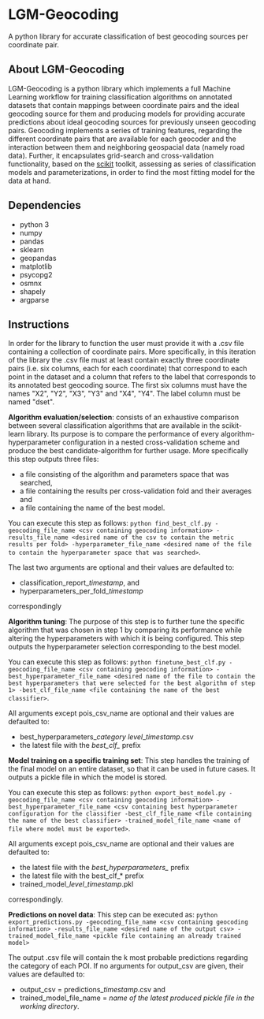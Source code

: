 # LGM-Geocoding
A python library for accurate classification of best geocoding sources per coordinate pair.

## About LGM-Geocoding
LGM-Geocoding is a python library which implements a full Machine Learning workflow for training classification algorithms on annotated datasets that contain mappings between coordinate pairs and the ideal geocoding source for them and producing models for providing accurate predictions about ideal geocoding sources for previously unseen geocoding pairs. Geocoding implements a series of training features, regarding the different coordinate pairs that are available for each geocoder and the interaction between them and neighboring geospacial data (namely road data). Further, it encapsulates grid-search and cross-validation functionality, based on the [scikit](https://scikit-learn.org/) toolkit, assessing as series of classification models and parameterizations, in order to find the most fitting model for the data at hand.

## Dependencies
* python 3
* numpy
* pandas
* sklearn
* geopandas
* matplotlib
* psycopg2
* osmnx
* shapely
* argparse

## Instructions
In order for the library to function the user must provide it with a .csv file containing a collection of coordinate pairs. More specifically, in this iteration of the library the .csv file must at least contain exactly three coordinate pairs (i.e. six columns, each for each coordinate) that correspond to each point in the dataset and a column that refers to the label that corresponds to its annotated best geocoding source. The first six columns must have the names "X2", "Y2", "X3", "Y3" and "X4", "Y4". The label column must be named "dset".

**Algorithm evaluation/selection**: consists of an exhaustive comparison between several classification algorithms that are available in the scikit-learn library. Its purpose is to
compare the performance of every algorithm-hyperparameter configuration in a nested cross-validation scheme and produce the best candidate-algorithm for further usage. More specifically this step outputs three files:

* a file consisting of the algorithm and parameters space that was searched, 
* a file containing the results per cross-validation fold and their averages and
* a file containing the name of the best model.

You can execute this step as follows: ```python find_best_clf.py -geocoding_file_name <csv containing geocoding information> -results_file_name <desired name of the csv to contain the metric results per fold> -hyperparameter_file_name <desired name of the file to contain the hyperparameter space that was searched>```.

The last two arguments are optional and their values are defaulted to:
* classification_report_*timestamp*, and
* hyperparameters_per_fold_*timestamp*

correspondingly

**Algorithm tuning**: The purpose of this step is to further tune the specific algorithm that was chosen in step 1 by comparing its performance while altering the hyperparameters with which it is being configured. This step outputs the hyperparameter selection corresponding to the best model.

You can execute this step as follows: ```python finetune_best_clf.py -geocoding_file_name <csv containing geocoding information> -best_hyperparameter_file_name <desired name of the file to contain the best hyperparameters that were selected for the best algorithm of step 1> -best_clf_file_name <file containing the name of the best classifier>```.

All arguments except pois_csv_name are optional and their values are defaulted to:

* best_hyperparameters_*category level*_*timestamp*.csv
* the latest file with the *best_clf_* prefix

**Model training on a specific training set**: This step handles the training of the final model on an entire dataset, so that it can be used in future cases. It outputs a pickle file in which the model is stored.

You can execute this step as follows: ```python export_best_model.py -geocoding_file_name <csv containing geocoding information> -best_hyperparameter_file_name <csv containing best hyperparameter configuration for the classifier -best_clf_file_name <file containing the name of the best classifier> -trained_model_file_name <name of file where model must be exported>```.

All arguments except pois_csv_name are optional and their values are defaulted to:

* the latest file with the *best_hyperparameters_* prefix
* the latest file with the best_clf_* prefix
* trained_model_*level*_*timestamp*.pkl

correspondingly.

**Predictions on novel data**: This step can be executed as: ```python export_predictions.py -geocoding_file_name <csv containing geocoding information> -results_file_name <desired name of the output csv> -trained_model_file_name <pickle file containing an already trained model>```

The output .csv file will contain the k most probable predictions regarding the category of each POI. If no arguments for output_csv are given, their values are defaulted to:
* output_csv = predictions_*timestamp*.csv and 
* trained_model_file_name = *name of the latest produced pickle file in the working directory*.
